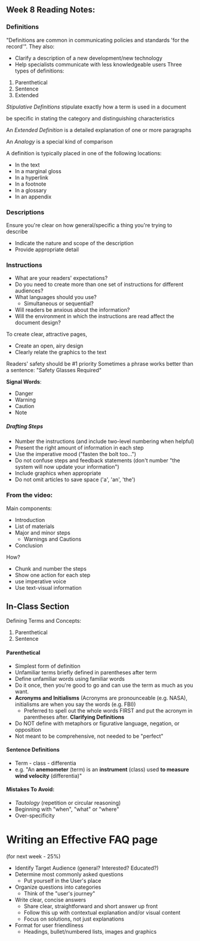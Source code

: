 ## Week 8 Reading Notes:

### Definitions
"Definitions are common in communicating policies and standards 'for the record'".
They also:
- Clarify a description of a new development/new technology
- Help specialists communicate with less knowledgeable users
Three types of definitions:
1. Parenthetical
2. Sentence
3. Extended

*Stipulative Definitions* stipulate exactly how a term is used in a document

be specific in stating the category and distinguishing characteristics

An *Extended Definition* is a detailed explanation of one or more paragraphs

An *Analogy* is a special kind of comparison

A definition is typically placed in one of the following locations:
- In the text
- In a marginal gloss
- In a hyperlink
- In a footnote
- In a glossary
- In an appendix

### Descriptions
Ensure you're clear on how general/specific a thing you're trying to describe
- Indicate the nature and scope of the description
- Provide appropriate detail

### Instructions
- What are your readers' expectations?
- Do you need to create more than one set of instructions for different audiences?
- What languages should you use?
	- Simultaneous or sequential?
- Will readers be anxious about the information?
- Will the environment in which the instructions are read affect the document design?

To create clear, attractive pages,
- Create an open, airy design
- Clearly relate the graphics to the text

Readers' safety should be \#1 priority
Sometimes a phrase works better than a sentence: "Safety Glasses Required"

**Signal Words**:
- Danger
- Warning
- Caution
- Note

##### Drafting Steps
- Number the instructions (and include two-level numbering when helpful)
- Present the right amount of information in each step
- Use the imperative mood ("fasten the bolt too...")
- Do not confuse steps and feedback statements (don't number "the system will now update your information")
- Include graphics when appropriate
- Do not omit articles to save space ('a', 'an', 'the')

### From the video:
Main components:
- Introduction
- List of materials
- Major and minor steps
	- Warnings and Cautions
- Conclusion

How?
- Chunk and number the steps
- Show one action for each step
- use imperative voice
- Use text-visual information


## In-Class Section

Defining Terms and Concepts:
1. Parenthetical
2. Sentence

#### Parenthetical
- Simplest form of definition
- Unfamiliar terms briefly defined in parentheses after term
- Define unfamiliar words using familiar words
- Do it once, then you're good to go and can use the term as much as you want.
- **Acronyms and Initialisms** (Acronyms are pronounceable (e.g. NASA), initialisms are when you say the words (e.g. FBI))
	- Preferred to spell out the whole words FIRST and put the acronym in parentheses after.
**Clarifying Definitions**
- Do NOT define with metaphors or figurative language, negation, or opposition
- Not meant to be comprehensive, not needed to be "perfect"

#### Sentence Definitions
- Term - class - differentia
- e.g. "An **anemometer** (term) is an **instrument** (class) used **to measure wind velocity** (differentia)"

#### Mistakes To Avoid:
- *Tautology* (repetition or circular reasoning)
- Beginning with "when", "what" or "where"
- Over-specificity 


# Writing an Effective FAQ page
(for next week - 25%)

- Identify Target Audience (general? Interested? Educated?)
- Determine most commonly asked questions
	- Put yourself in the User's place
- Organize questions into categories
	- Think of the "user's journey"
- Write clear, concise answers
	- Share clear, straightforward and short answer up front
	- Follow this up with contextual explanation and/or visual content
	- Focus on solutions, not just explanations
- Format for user friendliness
	- Headings, bullet/numbered lists, images and graphics